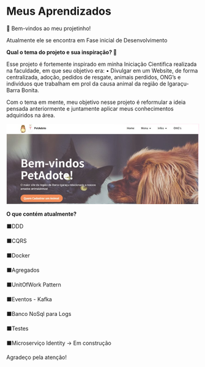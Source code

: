 # Meus Aprendizados

👋 Bem-vindos ao meu projetinho!

Atualmente ele se encontra em Fase inicial de Desenvolvimento

**Qual o tema do projeto e sua inspiração? 🐾**

Esse projeto é fortemente inspirado em minha Iniciação Cientifica realizada na faculdade, em que seu objetivo era:
• Divulgar em um Website, de forma centralizada, adoção, pedidos de resgate, animais perdidos, ONG’s e indivíduos que trabalham em prol da causa animal da região de Igaraçu-Barra Bonita. 

Com o tema em mente, meu objetivo nesse projeto é reformular a ideia pensada anteriormente e juntamente aplicar meus conhecimentos adquiridos na área.

![image.png](image.png)

**O que contém atualmente?**

⬛DDD

⬛CQRS

⬛Docker

⬛Agregados

⬛UnitOfWork Pattern

⬛Eventos - Kafka

⬛Banco NoSql para Logs

⬛Testes

⬛Microserviço Identity -> Em construção

Agradeço pela atenção!
